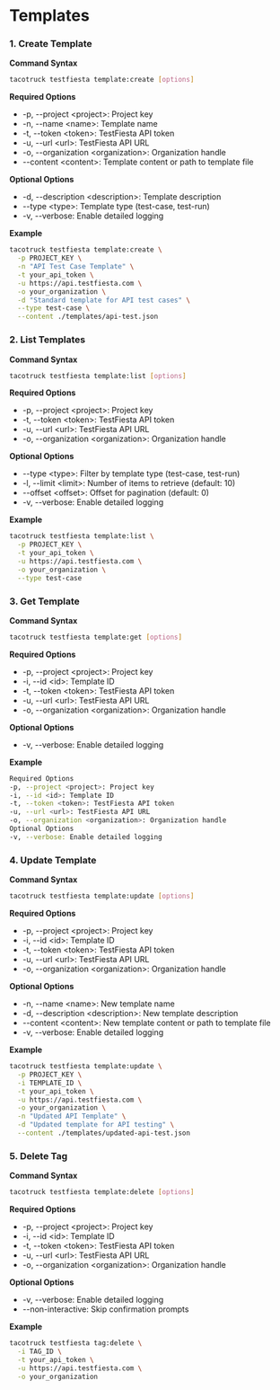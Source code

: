 # Templates

### 1. Create Template

**Command Syntax**

```sh
tacotruck testfiesta template:create [options]
```

**Required Options**

* -p, --project \<project>: Project key
* -n, --name \<name>: Template name
* -t, --token \<token>: TestFiesta API token
* -u, --url \<url>: TestFiesta API URL
* -o, --organization \<organization>: Organization handle
* \--content \<content>: Template content or path to template file

**Optional Options**

* -d, --description \<description>: Template description
* \--type \<type>: Template type (test-case, test-run)
* -v, --verbose: Enable detailed logging

**Example**

```sh
tacotruck testfiesta template:create \
  -p PROJECT_KEY \
  -n "API Test Case Template" \
  -t your_api_token \
  -u https://api.testfiesta.com \
  -o your_organization \
  -d "Standard template for API test cases" \
  --type test-case \
  --content ./templates/api-test.json
```

### 2. List Templates

**Command Syntax**

```sh
tacotruck testfiesta template:list [options]
```

**Required Options**

* -p, --project \<project>: Project key
* -t, --token \<token>: TestFiesta API token
* -u, --url \<url>: TestFiesta API URL
* -o, --organization \<organization>: Organization handle

**Optional Options**

* \--type \<type>: Filter by template type (test-case, test-run)
* -l, --limit \<limit>: Number of items to retrieve (default: 10)
* \--offset \<offset>: Offset for pagination (default: 0)
* -v, --verbose: Enable detailed logging

**Example**

```sh
tacotruck testfiesta template:list \
  -p PROJECT_KEY \
  -t your_api_token \
  -u https://api.testfiesta.com \
  -o your_organization \
  --type test-case
```

### 3. Get Template

**Command Syntax**

```sh
tacotruck testfiesta template:get [options]
```

**Required Options**

* -p, --project \<project>: Project key
* -i, --id \<id>: Template ID
* -t, --token \<token>: TestFiesta API token
* -u, --url \<url>: TestFiesta API URL
* -o, --organization \<organization>: Organization handle

**Optional Options**

* -v, --verbose: Enable detailed logging

**Example**

```sh
Required Options
-p, --project <project>: Project key
-i, --id <id>: Template ID
-t, --token <token>: TestFiesta API token
-u, --url <url>: TestFiesta API URL
-o, --organization <organization>: Organization handle
Optional Options
-v, --verbose: Enable detailed logging
```

### 4. Update Template

**Command Syntax**

```sh
tacotruck testfiesta template:update [options]
```

**Required Options**

* -p, --project \<project>: Project key
* -i, --id \<id>: Template ID
* -t, --token \<token>: TestFiesta API token
* -u, --url \<url>: TestFiesta API URL
* -o, --organization \<organization>: Organization handle

**Optional Options**

* -n, --name \<name>: New template name
* -d, --description \<description>: New template description
* \--content \<content>: New template content or path to template file
* -v, --verbose: Enable detailed logging

**Example**

```sh
tacotruck testfiesta template:update \
  -p PROJECT_KEY \
  -i TEMPLATE_ID \
  -t your_api_token \
  -u https://api.testfiesta.com \
  -o your_organization \
  -n "Updated API Template" \
  -d "Updated template for API testing" \
  --content ./templates/updated-api-test.json
```

### 5. Delete Tag

**Command Syntax**

```sh
tacotruck testfiesta template:delete [options]
```

**Required Options**

* -p, --project \<project>: Project key
* -i, --id \<id>: Template ID
* -t, --token \<token>: TestFiesta API token
* -u, --url \<url>: TestFiesta API URL
* -o, --organization \<organization>: Organization handle

**Optional Options**

* -v, --verbose: Enable detailed logging
* \--non-interactive: Skip confirmation prompts

**Example**

```sh
tacotruck testfiesta tag:delete \
  -i TAG_ID \
  -t your_api_token \
  -u https://api.testfiesta.com \
  -o your_organization
```
